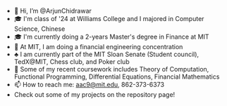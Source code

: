 - 👋 Hi, I’m @ArjunChidrawar
- 🎓 I'm class of '24 at Williams College and I majored in Computer Science, Chinese
- 🎓 I'm currently doing a 2-years Master's degree in Finance at MIT
- 👀 At MIT, I am doing a financial engineering concentration
- ♣️ I am currently part of the MIT Sloan Senate (Student council), TedX@MIT, Chess club, and Poker club
- 🌱 Some of my recent coursework includes Theory of Computation, Functional Programming, Differential Equations, Financial Mathematics
- 📫 How to reach me: aac9@mit.edu, 862-373-6373
- Check out some of my projects on the repository page!

<!---
ArjunChidrawar/ArjunChidrawar is a ✨ special ✨ repository because its `README.md` (this file) appears on your GitHub profile.
You can click the Preview link to take a look at your changes.
--->
